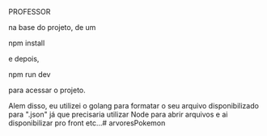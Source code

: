 PROFESSOR

na base do projeto, de um 

npm install

e depois,

npm run dev

para acessar o projeto. 

Alem disso, eu utilizei o golang para formatar o seu arquivo disponibilizado para ".json"  já que precisaria utilizar Node para abrir arquivos e ai disponibilizar pro front etc...# arvoresPokemon

